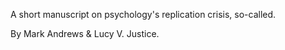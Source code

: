 A short manuscript on psychology's replication crisis, so-called. 

By Mark Andrews & Lucy V. Justice.
